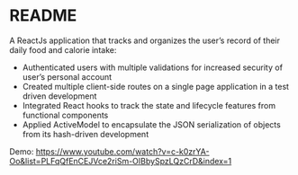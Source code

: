 # README

A ReactJs application that tracks and organizes the user’s record of their daily food and calorie intake:

* Authenticated users with multiple validations for increased security of user’s personal account 
* Created multiple client-side routes on a single page application in a test driven development 
* Integrated React hooks to track the state and lifecycle features from functional components
* Applied ActiveModel to encapsulate the JSON serialization of objects from its hash-driven development 

Demo: https://www.youtube.com/watch?v=c-k0zrYA-Oo&list=PLFqQfEnCEJVce2riSm-OIBbySpzLQzCrD&index=1



